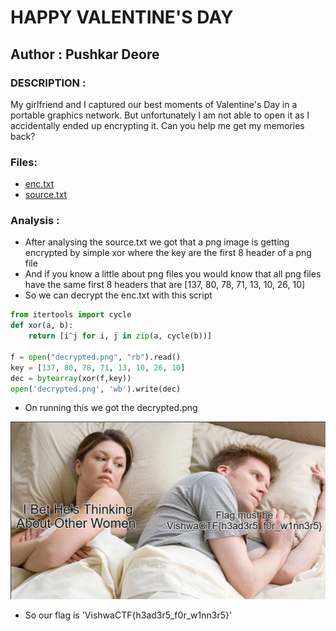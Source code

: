 # HAPPY VALENTINE'S DAY

## Author : Pushkar Deore

### DESCRIPTION :
My girlfriend and I captured our best moments of Valentine's Day in a portable graphics network. But unfortunately I am not able to open it as I accidentally ended up encrypting it. Can you help me get my memories back?

### Files:
* [enc.txt](enc.txt) 
* [source.txt](source.txt)

### Analysis : 
* After analysing the source.txt we got that a png image is getting encrypted by simple xor where the key are the first 8 header of a png file
* And if you know a little about png files you would know that all png files have the same first 8 headers that are [137, 80, 78, 71, 13, 10, 26, 10]
* So we can decrypt the enc.txt with this script

```python
from itertools import cycle
def xor(a, b):
    return [i^j for i, j in zip(a, cycle(b))]

f = open("decrypted.png", "rb").read()
key = [137, 80, 78, 71, 13, 10, 26, 10]
dec = bytearray(xor(f,key))
open('decrypted.png', 'wb').write(dec)
```

* On running this we got the decrypted.png

![alt text](decrypted.png)

* So our flag is 
'VishwaCTF{h3ad3r5_f0r_w1nn3r5}'